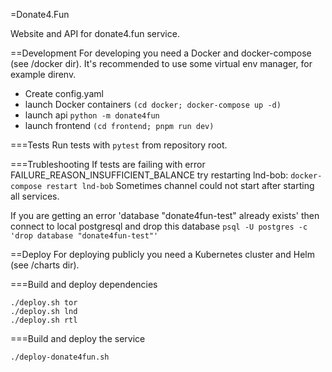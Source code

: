 =Donate4.Fun

Website and API for donate4.fun service.

==Development
For developing you need a Docker and docker-compose (see /docker dir).
It's recommended to use some virtual env manager, for example direnv.
 - Create config.yaml
 - launch Docker containers `(cd docker; docker-compose up -d)`
 - launch api `python -m donate4fun`
 - launch frontend `(cd frontend; pnpm run dev)`

===Tests
Run tests with `pytest` from repository root.

===Trubleshooting
If tests are failing with error FAILURE_REASON_INSUFFICIENT_BALANCE try restarting lnd-bob: 
`docker-compose restart lnd-bob`
Sometimes channel could not start after starting all services.

If you are getting an error 'database "donate4fun-test" already exists' then connect to local postgresql and drop this database
`psql -U postgres -c 'drop database "donate4fun-test"'`

==Deploy
For deploying publicly you need a Kubernetes cluster and Helm (see /charts dir).

===Build and deploy dependencies
```
./deploy.sh tor
./deploy.sh lnd
./deploy.sh rtl
```

===Build and deploy the service
```
./deploy-donate4fun.sh
```
